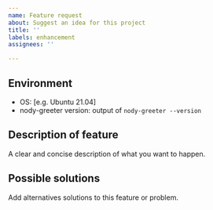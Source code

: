 ```yaml
---
name: Feature request
about: Suggest an idea for this project
title: ''
labels: enhancement
assignees: ''

---
```


## Environment
- OS: [e.g. Ubuntu 21.04]
- nody-greeter version: output of `nody-greeter --version`

## Description of feature
A clear and concise description of what you want to happen.

## Possible solutions
Add alternatives solutions to this feature or problem.
